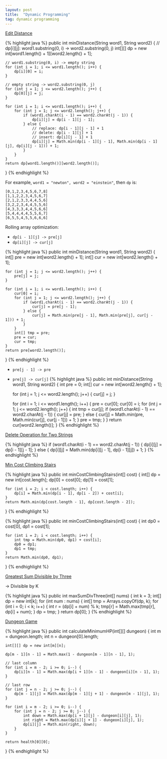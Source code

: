 ```yaml
---
layout: post
title:  "Dynamic Programming"
tag: dynamic programming
---
```

[Edit Distance][edit-distance]

{% highlight java %}
public int minDistance(String word1, String word2) {
    // dp[i][j]: word1.substring(0, i) -> word2.substring(0, j)
    int[][] dp = new int[word1.length() + 1][word2.length() + 1];

    // word1.substring(0, i) -> empty string
    for (int i = 1; i <= word1.length(); i++) {
        dp[i][0] = i;
    }

    // empty string -> word2.substring(0, j)
    for (int j = 1; j <= word2.length(); j++) {
        dp[0][j] = j;
    }

    for (int i = 1; i <= word1.length(); i++) {
        for (int j = 1; j <= word2.length(); j++) {
            if (word1.charAt(i - 1) == word2.charAt(j - 1)) {
                dp[i][j] = dp[i - 1][j - 1];
            } else {
                // replace: dp[i - 1][j - 1] + 1
                // delete: dp[i - 1][j] + 1
                // insert: dp[i][j - 1] + 1
                dp[i][j] = Math.min(dp[i - 1][j - 1], Math.min(dp[i - 1][j], dp[i][j - 1])) + 1;
            }
        }
    }
    return dp[word1.length()][word2.length()];
}
{% endhighlight %}

For example, `word1 = "newton", word2 = "einstein"`, then `dp` is:
```
[0,1,2,3,4,5,6,7,8]
[1,1,2,2,3,4,5,6,7]
[2,1,2,3,3,4,4,5,6]
[3,2,2,3,4,4,5,5,6]
[4,3,3,3,4,4,5,6,6]
[5,4,4,4,4,5,5,6,7]
[6,5,5,4,5,5,6,6,6]
```

Rolling array optimization:
* `dp[i - 1][j] -> pre[j]`
* `dp[i][j] -> cur[j]`

{% highlight java %}
public int minDistance(String word1, String word2) {
    int[] pre = new int[word2.length() + 1];
    int[] cur = new int[word2.length() + 1];

    for (int j = 1; j <= word2.length(); j++) {
        pre[j] = j;
    }

    for (int i = 1; i <= word1.length(); i++) {
        cur[0] = i;
        for (int j = 1; j <= word2.length(); j++) {
            if (word1.charAt(i - 1) == word2.charAt(j - 1)) {
                cur[j] = pre[j - 1];
            } else {
                cur[j] = Math.min(pre[j - 1], Math.min(pre[j], cur[j - 1])) + 1;
            }
        }
        int[] tmp = pre;
        pre = cur;
        cur = tmp;
    }
    return pre[word2.length()];
}
{% endhighlight %}

* `pre[j - 1] -> pre`
* `pre[j] -> cur[j]`
{% highlight java %}
public int minDistance(String word1, String word2) {
    int pre = 0;
    int[] cur = new int[word2.length() + 1];

    for (int j = 1; j <= word2.length(); j++) {
        cur[j] = j;
    }

    for (int i = 1; i <= word1.length(); i++) {
        pre = cur[0];
        cur[0] = i;
        for (int j = 1; j <= word2.length(); j++) {
            int tmp = cur[j];
            if (word1.charAt(i - 1) == word2.charAt(j - 1)) {
                cur[j] = pre;
            } else {
                cur[j] = Math.min(pre, Math.min(cur[j], cur[j - 1])) + 1;
            }
            pre = tmp;
        }
    }
    return cur[word2.length()];
}
{% endhighlight %}

[Delete Operation for Two Strings][delete-operation-for-two-strings]

{% highlight java %}
if (word1.charAt(i - 1) == word2.charAt(j - 1)) {
    dp[i][j] = dp[i - 1][j - 1];
} else {
    dp[i][j] = Math.min(dp[i][j - 1], dp[i - 1][j]) + 1;
}
{% endhighlight %}

[Min Cost Climbing Stairs][min-cost-climbing-stairs]

{% highlight java %}
public int minCostClimbingStairs(int[] cost) {
    int[] dp = new int[cost.length];
    dp[0] = cost[0];
    dp[1] = cost[1];

    for (int i = 2; i < cost.length; i++) {
        dp[i] = Math.min(dp[i - 1], dp[i - 2]) + cost[i];
    }
    return Math.min(dp[cost.length - 1], dp[cost.length - 2]);
}
{% endhighlight %}

{% highlight java %}
public int minCostClimbingStairs(int[] cost) {
    int dp0 = cost[0], dp1 = cost[1];

    for (int i = 2; i < cost.length; i++) {
        int tmp = Math.min(dp0, dp1) + cost[i];
        dp0 = dp1;
        dp1 = tmp;
    }
    return Math.min(dp0, dp1);
}
{% endhighlight %}

[Greatest Sum Divisible by Three][greatest-sum-divisible-by-three]

-> Divisible by K

{% highlight java %}
public int maxSumDivThree(int[] nums) {
    int k = 3;
    int[] dp = new int[k];
    for (int num : nums) {
        int[] tmp = Arrays.copyOf(dp, k);
        for (int i = 0; i < k; i++) {
            int r = (dp[i] + num) % k;
            tmp[r] = Math.max(tmp[r], dp[i] + num);
        }
        dp = tmp;
    }
    return dp[0];
}
{% endhighlight %}

[Dungeon Game][dungeon-game]

{% highlight java %}
public int calculateMinimumHP(int[][] dungeon) {
    int m = dungeon.length;
    int n = dungeon[0].length;

    int[][] dp = new int[m][n];

    dp[m - 1][n - 1] = Math.max(1 - dungeon[m - 1][n - 1], 1);

    // last column
    for (int i = m - 2; i >= 0; i--) {
        dp[i][n - 1] = Math.max(dp[i + 1][n - 1] - dungeon[i][n - 1], 1);
    }

    // last row
    for (int j = n - 2; j >= 0; j--) {
        dp[m - 1][j] = Math.max(dp[m - 1][j + 1] - dungeon[m - 1][j], 1);
    }

    for (int i = m - 2; i >= 0; i--) {
        for (int j = n - 2; j >= 0; j--) {
            int down = Math.max(dp[i + 1][j] - dungeon[i][j], 1);
            int right = Math.max(dp[i][j + 1] - dungeon[i][j], 1);
            dp[i][j] = Math.min(right, down);
        }
    }

    return health[0][0];
}
{% endhighlight %}

[delete-operation-for-two-strings]: https://leetcode.com/problems/delete-operation-for-two-strings/
[dungeon-game]: https://leetcode.com/problems/dungeon-game/
[edit-distance]: https://leetcode.com/problems/edit-distance/
[greatest-sum-divisible-by-three]: https://leetcode.com/problems/greatest-sum-divisible-by-three/
[min-cost-climbing-stairs]: https://leetcode.com/problems/min-cost-climbing-stairs/
